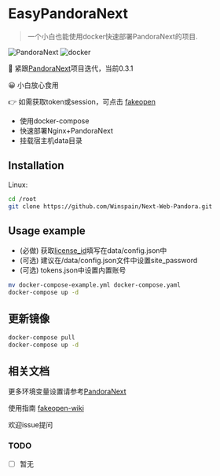 # EasyPandoraNext

> 一个小白也能使用docker快速部署PandoraNext的项目.

![PandoraNext](https://img.shields.io/badge/Nginx-PandoraNext-blue)
![docker](https://img.shields.io/badge/docker--compose-8A2BE2)

🚀 紧跟[PandoraNext](https://github.com/pandora-next/deploy)项目迭代，当前0.3.1

😀 小白放心食用

👉 如需获取token或session，可点击 [fakeopen](https://ai.fakeopen.com/auth)

- 使用docker-compose
- 快速部署Nginx+PandoraNext
- 挂载宿主机data目录

## Installation

Linux:

```sh
cd /root
git clone https://github.com/Winspain/Next-Web-Pandora.git
```

## Usage example

- (必做) 获取[license_id](https://dash.pandoranext.com/)填写在data/config.json中
- (可选) 建议在/data/config.json文件中设置site_password
- (可选) tokens.json中设置内置账号

```sh
mv docker-compose-example.yml docker-compose.yaml
docker-compose up -d
```

## 更新镜像

```sh
docker-compose pull
docker-compose up -d
```

## 相关文档

更多环境变量设置请参考[PandoraNext](https://github.com/pandora-next/deploy)

使用指南 [fakeopen-wiki](https://fakeopen.org/PandoraNext/)

欢迎issue提问

### TODO

- [ ] 暂无
